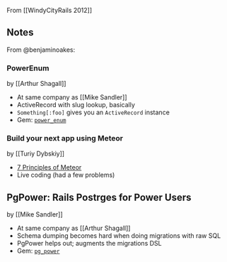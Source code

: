 From [[WindyCityRails 2012]]

## Notes

From @benjaminoakes:

### PowerEnum 

by [[Arthur Shagall]]

* At same company as [[Mike Sandler]]
* ActiveRecord with slug lookup, basically
* `Something[:foo]` gives you an `ActiveRecord` instance
* Gem: [`power_enum`](http://rubygems.org/gems/power_enum)

### Build your next app using Meteor

by [[Turiy Dybskiy]]

* [7 Principles of Meteor](http://docs.meteor.com/#sevenprinciples)
* Live coding (had a few problems)

## PgPower: Rails Postrges for Power Users

by [[Mike Sandler]]

* At same company as [[Arthur Shagall]]
* Schema dumping becomes hard when doing migrations with raw SQL
* PgPower helps out; augments the migrations DSL
* Gem: [`pg_power`](http://rubygems.org/gems/pg_power)
